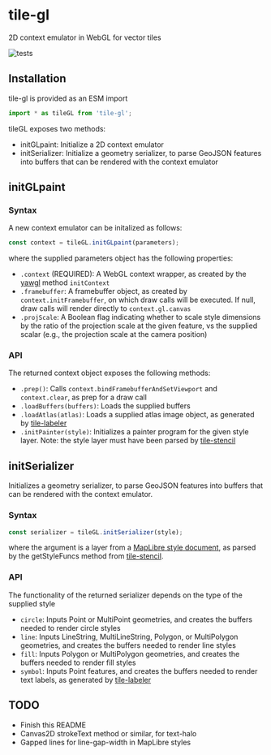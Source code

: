 # tile-gl

2D context emulator in WebGL for vector tiles

![tests](https://github.com/GlobeletJS/tile-gl/actions/workflows/node.js.yml/badge.svg)

## Installation
tile-gl is provided as an ESM import
```javascript
import * as tileGL from 'tile-gl';
```

tileGL exposes two methods:
- initGLpaint: Initialize a 2D context emulator
- initSerializer: Initialize a geometry serializer, to parse GeoJSON
  features into buffers that can be rendered with the context emulator

## initGLpaint

### Syntax
A new context emulator can be initalized as follows:
```javascript
const context = tileGL.initGLpaint(parameters);
```

where the supplied parameters object has the following properties:
- `.context` (REQUIRED): A WebGL context wrapper, as created by the
  [yawgl][] method `initContext`
- `.framebuffer`: A framebuffer object, as created by `context.initFramebuffer`,
  on which draw calls will be executed. If null, draw calls will render
  directly to `context.gl.canvas`
- `.projScale`: A Boolean flag indicating whether to scale style dimensions
  by the ratio of the projection scale at the given feature, vs the supplied
  scalar (e.g., the projection scale at the camera position)
 
[yawgl]: https://github.com/GlobeletJS/yawgl

### API
The returned context object exposes the following methods:
- `.prep()`: Calls `context.bindFramebufferAndSetViewport` and `context.clear`,
  as prep for a draw call
- `.loadBuffers(buffers)`: Loads the supplied buffers
- `.loadAtlas(atlas)`: Loads a supplied atlas image object, as generated by
  [tile-labeler][]
- `.initPainter(style)`: Initializes a painter program for the given style
  layer. Note: the style layer must have been parsed by [tile-stencil][]

[tile-labeler]: https://github.com/GlobeletJS/tile-labeler
[tile-stencil]: https://github.com/GlobeletJS/tile-stencil

## initSerializer
Initializes a geometry serializer, to parse GeoJSON features into buffers
that can be rendered with the context emulator.

### Syntax
```javascript
const serializer = tileGL.initSerializer(style);
```

where the argument is a layer from a [MapLibre style document][MapLibre], 
as parsed by the getStyleFuncs method from [tile-stencil][].

[MapLibre]: https://maplibre.org/maplibre-gl-js-docs/style-spec/layers/

### API
The functionality of the returned serializer depends on the type of the
supplied style
- `circle`: Inputs Point or MultiPoint geometries, and creates the buffers
  needed to render circle styles
- `line`: Inputs LineString, MultiLineString, Polygon, or MultiPolygon
  geometries, and creates the buffers needed to render line styles
- `fill`: Inputs Polygon or MultiPolygon geometries, and creates the buffers
  needed to render fill styles
- `symbol`: Inputs Point features, and creates the buffers needed to render
  text labels, as generated by [tile-labeler][]

## TODO
- Finish this README
- Canvas2D strokeText method or similar, for text-halo
- Gapped lines for line-gap-width in MapLibre styles
